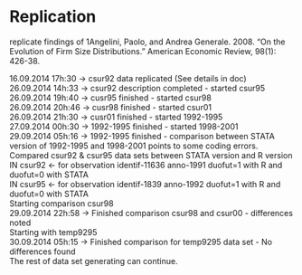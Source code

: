 ﻿Replication
===========

replicate findings of 1Angelini, Paolo, and Andrea Generale. 2008. “On the Evolution of Firm Size Distributions.” American Economic Review, 98(1): 426-38.

16.09.2014 17h:30 -> csur92 data replicated (See details in doc)<br>
26.09.2014 14h:33 -> csur92 description completed - started csur95<br>
26.09.2014 19h:40 -> cusr95 finished - started csur98<br>
26.09.2014 20h:46 -> cusr98 finished - started csur01<br>
26.09.2014 21h:30 -> cusr01 finished - started 1992-1995<br>
27.09.2014 00h:30 -> 1992-1995 finished - started 1998-2001<br>
29.09.2014 05h:16 -> 1992-1995 finished - comparison between STATA version of 1992-1995 and 1998-2001 points to some coding errors.<br>
		     Compared csur92 & csur95 data sets between STATA version and R version<br>	
		     IN csur92 <- for observation identif-11636 anno-1991 duofut=1 with R and duofut=0 with STATA<br>
		     IN csur95 <- for observation identif-1839 anno-1992 duofut=1 with R and duofut=0 with STATA<br>
		     Starting comparison csur98<br>
29.09.2014 22h:58 -> Finished comparison csur98 and csur00 - differences noted<br>
		     Starting with temp9295<br>
30.09.2014 05h:15 -> Finished comparison for temp9295 data set - No differences found<br>
		     The rest of data set generating can continue.